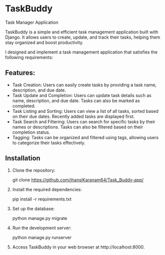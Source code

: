 # TaskBuddy
 
Task Manager Application

TaskBuddy is a simple and efficient task management application built with Django. It allows users to create, update, and track their tasks, helping them stay organized and boost productivity.

I designed and implement a task management application that satisfies the following requirements:

## Features:

- Task Creation: Users can easily create tasks by providing a task name, description, and due date.
- Task Update and Completion: Users can update task details such as name, description, and due date. Tasks can also be marked as completed.
- Task Listing and Sorting: Users can view a list of all tasks, sorted based on their due dates. Recently added tasks are displayed first.
- Task Search and Filtering: Users can search for specific tasks by their names or descriptions. Tasks can also be filtered based on their completion status.
- Tagging: Tasks can be organized and filtered using tags, allowing users to categorize their tasks effectively.

## Installation

1. Clone the repository:

    git clone https://github.com/jhansiKaranam64/Task_Buddy-app/

2. Install the required dependencies:

    pip install -r requirements.txt

3. Set up the database:

    python manage.py migrate

4. Run the development server:

    python manage.py runserver

5. Access TaskBuddy in your web browser at http://localhost:8000.
